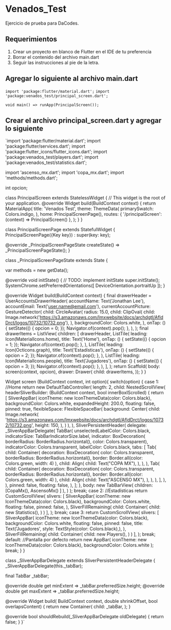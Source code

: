 # Venados_Test
Ejercicio de prueba para DaCodes.

## Requerimientos

1. Crear un proyecto en blanco de Flutter en el IDE de tu preferencia
2. Borrar el contenido del archivo main.dart
3. Seguir las instrucciones al pie de la letra.

## Agregar lo siguiente al archivo main.dart

  `import 'package:flutter/material.dart';`
  `import 'package:venados_test/principal_screen.dart';`

  `void main() => runApp(PrincipalScreen());`

## Crear el archivo principal_screen.dart y agregar lo siguiente

`import 'package:flutter/material.dart';
import 'package:flutter/services.dart';
import 'package:flutter_icons/flutter_icons.dart';
import 'package:venados_test/players.dart';
import 'package:venados_test/statistics.dart';

import 'ascenso_mx.dart';
import 'copa_mx.dart';
import 'methods/methods.dart';

int opcion;

class PrincipalScreen extends StatelessWidget {
  // This widget is the root of your application.
  @override
  Widget build(BuildContext context) {
    return MaterialApp(
      title: 'Venados Test',
      theme: ThemeData(
        primarySwatch: Colors.indigo,
      ),
      home: PrincipalScreenPage(),
      routes: {
        '/principalScreen': (context) => PrincipalScreen()
      },
    );
  }
}

class PrincipalScreenPage extends StatefulWidget {
  PrincipalScreenPage({Key key}) : super(key: key);

  @override
  _PrincipalScreenPageState createState() => _PrincipalScreenPageState();
}

class _PrincipalScreenPageState extends State<PrincipalScreenPage> {

  var methods = new getData();

  @override
  void initState() {
    // TODO: implement initState
    super.initState();
    SystemChrome.setPreferredOrientations([
      DeviceOrientation.portraitUp
    ]);
  }

  @override
  Widget build(BuildContext context) {
    final drawerHeader = UserAccountsDrawerHeader(
      accountName: Text('Jonathan Lee'),
      accountEmail: Text('user.name@email.com'),
      currentAccountPicture: GestureDetector(
        child: CircleAvatar(
          radius: 15.0,
          child: ClipOval(
            child: Image.network('https://s3.amazonaws.com/lmxwebsite/docs/archdgtl/AfldDrct/logos/10732/10732.png'),
          ),
          backgroundColor: Colors.white,
        ),
        onTap: (){
          setState(() {
            opcion = 0;
          });
          Navigator.of(context).pop();
        },
      ),
    );
    final drawerItems = ListView(
      children: <Widget>[
        drawerHeader,
        ListTile(
          leading: Icon(MaterialIcons.home),
          title: Text('Home'),
          onTap: () {
            setState(() {
              opcion = 1;
            });
            Navigator.of(context).pop();
          },
        ),
        ListTile(
          leading: Icon(Octicons.graph),
          title: Text('Estadísticas'),
          onTap: () {
            setState(() {
              opcion = 2;
            });
            Navigator.of(context).pop();
          },
        ),
        ListTile(
          leading: Icon(MaterialIcons.people),
          title: Text('Jugadores'),
          onTap: () {
            setState(() {
              opcion = 3;
            });
            Navigator.of(context).pop();
          },
        ),
      ],
    );
    return Scaffold(
        body: screen(context, opcion),
        drawer: Drawer(
          child: drawerItems,
        ));
  }
}

Widget screen (BuildContext context, int option){
  switch(option) {
    case 1: //Home
      return new DefaultTabController(
          length: 2,
          child: NestedScrollView(
            headerSliverBuilder: (BuildContext context,
                bool innerBoxIScrolled) {
              return <Widget>[
                SliverAppBar(
                  iconTheme: new IconThemeData(color: Colors.black),
                  backgroundColor: Colors.white,
                  expandedHeight: 200.0,
                  floating: false,
                  pinned: true,
                  flexibleSpace: FlexibleSpaceBar(
                      background: Center(
                        child: Image.network(
                          'https://s3.amazonaws.com/lmxwebsite/docs/archdgtl/AfldDrct/logos/10732/10732.png',
                          height: 150,
                        ),
                      )
                  ),
                ),
                SliverPersistentHeader(
                  delegate: _SliverAppBarDelegate(
                    TabBar(
                      unselectedLabelColor: Colors.black,
                      indicatorSize: TabBarIndicatorSize.label,
                      indicator: BoxDecoration(
                          borderRadius: BorderRadius.horizontal(),
                          color: Colors.transparent),
                      indicatorColor: Colors.transparent,
                      labelColor: Colors.black,
                      tabs: [
                        Tab(
                          child: Container(
                            decoration: BoxDecoration(
                                color: Colors.transparent,
                                borderRadius: BorderRadius.horizontal(),
                                border: Border.all(color: Colors.green,
                                    width: 4)
                               ),
                            child: Align(
                              child: Text("COPA MX"),
                            ),
                          ),
                        ),
                        Tab(
                          child: Container(
                            decoration: BoxDecoration(
                                color: Colors.transparent,
                                borderRadius: BorderRadius.horizontal(),
                                border: Border.all(color: Colors.green,
                                    width: 4)
                                ),
                            child: Align(
                              child: Text("ASCENSO MX"),
                            ),
                          ),
                        ),
                      ],
                    ),
                  ),
                  pinned: false,
                  floating: false,
                ),
              ];
            },
            body: new TabBarView(
                children: [CopaMx(), AscensoMx()
                ]
            ),
          )
      );
      break;
    case 2: //Estadísticas
      return CustomScrollView(
        slivers: <Widget>[
          SliverAppBar(
            iconTheme: new IconThemeData(color: Colors.black),
            backgroundColor: Colors.white,
            floating: false,
            pinned: false,
          ),
          SliverFillRemaining(
            child: Container(
              child: new Statistics(),
            )
          )
        ],
      );
      break;
    case 3:
      return CustomScrollView(
        slivers: <Widget>[
          SliverAppBar(
            iconTheme: new IconThemeData(color: Colors.black),
            backgroundColor: Colors.white,
            floating: false,
            pinned: false,
            title: Text('Jugadores', style: TextStyle(color: Colors.black),),
          ),
          SliverFillRemaining(
              child: Container(
                child: new Players(),
              )
          )
        ],
      );
      break;
    default: //Pantalla por defecto
      return new AppBar(
        iconTheme: new IconThemeData(color: Colors.black),
        backgroundColor: Colors.white
      );
      break;
  }
}

class _SliverAppBarDelegate extends SliverPersistentHeaderDelegate {
  _SliverAppBarDelegate(this._tabBar);

  final TabBar _tabBar;

  @override
  double get minExtent => _tabBar.preferredSize.height;
  @override
  double get maxExtent => _tabBar.preferredSize.height;

  @override
  Widget build(
      BuildContext context, double shrinkOffset, bool overlapsContent) {
    return new Container(
      child: _tabBar,
    );
  }

  @override
  bool shouldRebuild(_SliverAppBarDelegate oldDelegate) {
    return false;
  }
}`
